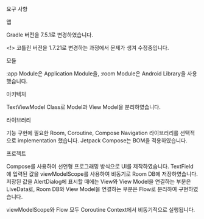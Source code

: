 요구 사항

앱

Gradle 버전을 7.5.1로 변경하였습니다.

<!> 코틀린 버전을 1.7.21로 변경하는 과정에서 문제가 생겨 수정중입니다.

모듈

:app Module은 Application Module을, :room Module은 Android Library을 사용했습니다.

아키텍처

TextViewModel Class로 Model과 View Model을 분리하였습니다.

라이브러리

기능 구현에 필요한 Room, Coroutine, Compose Navigation 라이브러리를 선택적으로 implementation 했습니다. Jetpack Compose는 BOM을 적용하였습니다.

프로젝트

Compose를 사용하여 선언형 프로그래밍 방식으로 UI를 제작하였습니다. TextField에 입력된 값을 viewModelScope를 사용하여 비동기로 Room DB에 저장하였습니다. 저장된 값을 AlertDialog에 표시할 때에는 View와 View Model을 연결하는 부분은 LiveData로, Room DB와 View Model을 연결하는 부분은 Flow로 분리하여 구현하였습니다.

viewModelScope와 Flow 모두 Coroutine Context에서 비동기적으로 실행됩니다.

